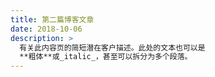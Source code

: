 ```yaml
---
title: 第二篇博客文章
date: 2018-10-06
description: >
  有关此内容页的简短潜在客户描述。此处的文本也可以是
  **粗体**或_italic_，甚至可以拆分为多个段落。
---
```


